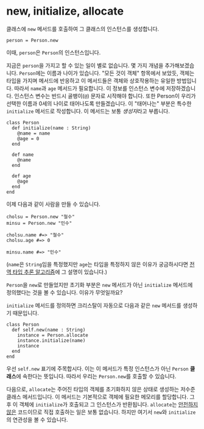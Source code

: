 # new, initialize, allocate

클래스에 `new` 메서드를 호출하여 그 클래스의 인스턴스를 생성합니다.

```
person = Person.new
```

이때, `person`은 `Person`의 인스턴스입니다.

지금은 `person`을 가지고 할 수 있는 일이 별로 없습니다. 몇 가지 개념을 추가해보겠습니다. `Person`에는 이름과 나이가 있습니다. "모든 것이 객체" 항목에서 보았듯, 객체는 타입을 가지며 메서드에 반응하고 이 메서드들은 객체와 상호작용하는 유일한 방법입니다. 따라서 `name`과 `age` 메서드가 필요합니다. 이 정보를 인스턴스 변수에 저장하겠습니다. 인스턴스 변수는 반드시 골뱅이(`@`) 문자로 시작해야 합니다. 또한 Person이 우리가 선택한 이름과 0세의 나이로 태어나도록 만들겠습니다. 이 "태어나는" 부분은 특수한 `initialize` 메서드로 작성합니다. 이 메서드는 보통 *생성자*라고 부릅니다.

```crystal
class Person
  def initialize(name : String)
    @name = name
    @age = 0
  end

  def name
    @name
  end

  def age
    @age
  end
end
```

이제 다음과 같이 사람을 만들 수 있습니다.

```crystal
cholsu = Person.new "철수"
minsu = Person.new "민수"

cholsu.name #=> "철수"
cholsu.age #=> 0

minsu.name #=> "민수"
```

(`name`은 `String`임을 특정했지만 `age`는 타입을 특정하지 않은 이유가 궁금하시다면 [전역 타입 추론 알고리즘](type_inference.html)에 그 설명이 있습니다.)

`Person`을 `new`로 만들었지만 초기화 부분은 `new` 메서드가 아닌 `initialize` 메서드에 정의했다는 것을 볼 수 있습니다. 이유가 무엇일까요?

`initialize` 메서드를 정의하면 크리스탈이 자동으로 다음과 같은 `new` 메서드를 생성하기 때문입니다.

```crystal
class Person
  def self.new(name : String)
    instance = Person.allocate
    instance.initialize(name)
    instance
  end
end
```

우선 `self.new` 표기에 주목합시다. 이는 이 메서드가 특정 인스턴스가 아닌 `Person` **클래스**에 속한다는 뜻입니다. 따라서 우리는 `Person.new`를 호출할 수 있습니다.

다음으로, `allocate`는 주어진 타입의 객체를 초기화하지 않은 상태로 생성하는 저수준 클래스 메서드입니다. 이 메서드는 기본적으로 객체에 필요한 메모리를 할당합니다. 그 후 이 객체에 `initialize`가 호출되고 그 인스턴스가 반환됩니다. `allocate`는  [안전하지 않은](unsafe.html) 코드이므로 직접 호출하는 일은 보통 없습니다. 하지만 여기서 `new`와 `initialize`의 연관성을 볼 수 있습니다.

